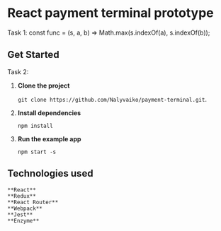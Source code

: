 # React payment terminal prototype

  Task 1:
    const func = (s, a, b) => Math.max(s.indexOf(a), s.indexOf(b));

## Get Started
  
  Task 2:

1. **Clone the project**

    `git clone https://github.com/Nalyvaiko/payment-terminal.git`.

2. **Install dependencies**

    `npm install`

3. **Run the example app**

    `npm start -s`

## Technologies used

    **React**
    **Redux**
    **React Router**
    **Webpack**
    **Jest**
    **Enzyme**
